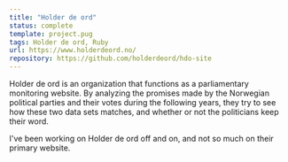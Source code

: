```yaml
---
title: "Holder de ord"
status: complete
template: project.pug
tags: Holder de ord, Ruby
url: https://www.holderdeord.no/
repository: https://github.com/holderdeord/hdo-site
---
```


Holder de ord is an organization that functions as a parliamentary monitoring website. By analyzing the promises made by the Norwegian political parties and their votes during the following years, they try to see how these two data sets matches, and whether or not the politicians keep their word.

I've been working on Holder de ord off and on, and not so much on their primary website.

